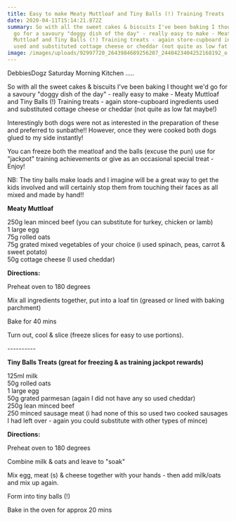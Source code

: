 ```yaml
---
title: Easy to make Meaty Muttloaf and Tiny Balls (!) Training Treats
date: 2020-04-11T15:14:21.872Z
summary: So with all the sweet cakes & biscuits I've been baking I thought we'd
  go for a savoury "doggy dish of the day" - really easy to make - Meaty
  Muttloaf and Tiny Balls (!) Training treats - again store-cupboard ingredients
  used and substituted cottage cheese or cheddar (not quite as low fat maybe!)
image: /images/uploads/92997720_2643984689256207_2440423404252168192_o.jpg
---
```

DebbiesDogz Saturday Morning Kitchen .....

So with all the sweet cakes & biscuits I've been baking I thought we'd go for a savoury "doggy dish of the day" - really easy to make - Meaty Muttloaf and Tiny Balls (!) Training treats - again store-cupboard ingredients used and substituted cottage cheese or cheddar (not quite as low fat maybe!)

Interestingly both dogs were not as interested in the preparation of these and preferred to sunbathe!! However, once they were cooked both dogs glued to my side instantly!

You can freeze both the meatloaf and the balls (excuse the pun) use for "jackpot" training achievements or give as an occasional special treat - Enjoy!

NB: The tiny balls make loads and I imagine will be a great way to get the kids involved and will certainly stop them from touching their faces as all mixed and made by hand!!

**Meaty Muttloaf**

250g lean minced beef (you can substitute for turkey, chicken or lamb)\
1 large egg\
75g rolled oats\
75g grated mixed vegetables of your choice (i used spinach, peas, carrot & sweet potato)\
50g cottage cheese (I used cheddar)

**Directions:**

Preheat oven to 180 degrees

Mix all ingredients together, put into a loaf tin (greased or lined with baking parchment)

Bake for 40 mins

Turn out, cool & slice (freeze slices for easy to use portions).

\----------

**Tiny Balls Treats (great for freezing & as training jackpot rewards)**

125ml milk\
50g rolled oats\
1 large egg\
50g grated parmesan (again I did not have any so used cheddar)\
250g lean minced beef\
250 minced sausage meat (i had none of this so used two cooked sausages I had left over - again you could substitute with other types of mince)

**Directions:**

Preheat oven to 180 degrees

Combine milk & oats and leave to "soak"

Mix egg, meat (s) & cheese together with your hands - then add milk/oats and mix up again.

Form into tiny balls (!)

Bake in the oven for approx 20 mins